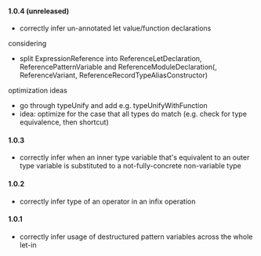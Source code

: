 #### 1.0.4 (unreleased)
- correctly infer un-annotated let value/function declarations

considering
- split ExpressionReference into ReferenceLetDeclaration, ReferencePatternVariable and ReferenceModuleDeclaration(, ReferenceVariant, ReferenceRecordTypeAliasConstructor)

optimization ideas
- go through typeUnify and add e.g. typeUnifyWithFunction
- idea: optimize for the case that all types do match (e.g. check for type equivalence, then shortcut)

#### 1.0.3
- correctly infer when an inner type variable that's equivalent to an outer type variable is substituted to a not-fully-concrete non-variable type

#### 1.0.2
- correctly infer type of an operator in an infix operation

#### 1.0.1
- correctly infer usage of destructured pattern variables across the whole let-in
